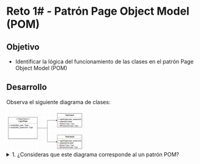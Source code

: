 # Reto 1# - Patrón Page Object Model (POM)

## Objetivo

* Identificar la lógica del funcionamiento de las clases en el patrón Page Object Model (POM)

## Desarrollo

Observa el siguiente diagrama de clases:

<img src="assets/Reto1.png" width="40%"> 

<details>
  <summary> 1. ¿Consideras que este diagrama corresponde al un patrón POM? </summary>
  > No, ya que los localizadores se encuentran en la misma clase que los test
</details>